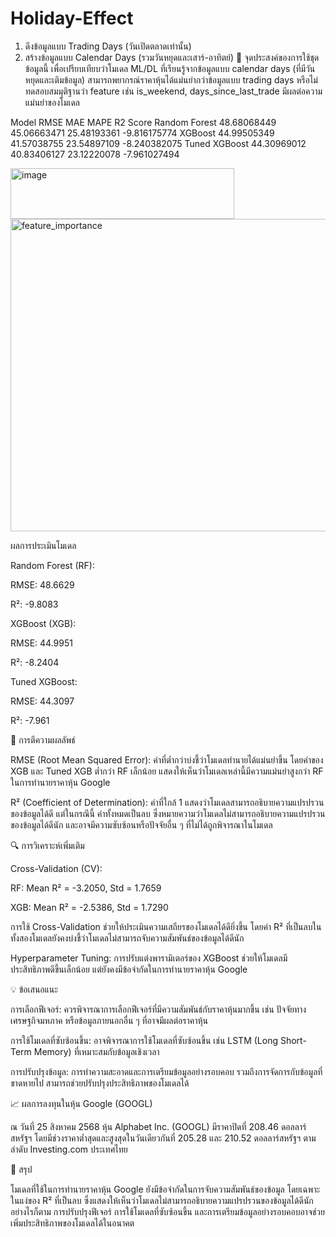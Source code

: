 # Holiday-Effect

1. ดึงข้อมูลแบบ Trading Days (วันเปิดตลาดเท่านั้น)
2. สร้างข้อมูลแบบ Calendar Days (รวมวันหยุดและเสาร์-อาทิตย์)
🎯 จุดประสงค์ของการใช้ชุดข้อมูลนี้
เพื่อเปรียบเทียบว่าโมเดล ML/DL ที่เรียนรู้จากข้อมูลแบบ calendar days (ที่มีวันหยุดและเติมข้อมูล) สามารถพยากรณ์ราคาหุ้นได้แม่นยำกว่าข้อมูลแบบ trading days หรือไม่
ทดสอบสมมุติฐานว่า feature เช่น is_weekend, days_since_last_trade มีผลต่อความแม่นยำของโมเดล


Model	RMSE	MAE	MAPE	R2 Score
Random Forest	48.68068449	45.06663471	25.48193361	-9.816175774
XGBoost	44.99505349	41.57038755	23.54897109	-8.240382075
Tuned XGBoost	44.30969012	40.83406127	23.12220078	-7.961027494

<img width="358" height="81" alt="image" src="https://github.com/user-attachments/assets/dbef8de4-18cd-47ef-8864-b43a9f7f339e" />

<img width="1200" height="500" alt="feature_importance" src="https://github.com/user-attachments/assets/0b62496c-5974-4fa5-af47-defebbda46ed" />




ผลการประเมินโมเดล

Random Forest (RF):

RMSE: 48.6629

R²: -9.8083

XGBoost (XGB):

RMSE: 44.9951

R²: -8.2404

Tuned XGBoost:

RMSE: 44.3097

R²: -7.961

🧠 การตีความผลลัพธ์

RMSE (Root Mean Squared Error): ค่าที่ต่ำกว่าบ่งชี้ว่าโมเดลทำนายได้แม่นยำขึ้น โดยค่าของ XGB และ Tuned XGB ต่ำกว่า RF เล็กน้อย แสดงให้เห็นว่าโมเดลเหล่านี้มีความแม่นยำสูงกว่า RF ในการทำนายราคาหุ้น Google

R² (Coefficient of Determination): ค่าที่ใกล้ 1 แสดงว่าโมเดลสามารถอธิบายความแปรปรวนของข้อมูลได้ดี แต่ในกรณีนี้ ค่าทั้งหมดเป็นลบ ซึ่งหมายความว่าโมเดลไม่สามารถอธิบายความแปรปรวนของข้อมูลได้ดีนัก และอาจมีความซับซ้อนหรือปัจจัยอื่น ๆ ที่ไม่ได้ถูกพิจารณาในโมเดล

🔍 การวิเคราะห์เพิ่มเติม

Cross-Validation (CV):

RF: Mean R² = -3.2050, Std = 1.7659

XGB: Mean R² = -2.5386, Std = 1.7290

การใช้ Cross-Validation ช่วยให้ประเมินความเสถียรของโมเดลได้ดียิ่งขึ้น โดยค่า R² ที่เป็นลบในทั้งสองโมเดลยังคงบ่งชี้ว่าโมเดลไม่สามารถจับความสัมพันธ์ของข้อมูลได้ดีนัก

Hyperparameter Tuning: การปรับแต่งพารามิเตอร์ของ XGBoost ช่วยให้โมเดลมีประสิทธิภาพดีขึ้นเล็กน้อย แต่ยังคงมีข้อจำกัดในการทำนายราคาหุ้น Google

💡 ข้อเสนอแนะ

การเลือกฟีเจอร์: ควรพิจารณาการเลือกฟีเจอร์ที่มีความสัมพันธ์กับราคาหุ้นมากขึ้น เช่น ปัจจัยทางเศรษฐกิจมหภาค หรือข้อมูลภายนอกอื่น ๆ ที่อาจมีผลต่อราคาหุ้น

การใช้โมเดลที่ซับซ้อนขึ้น: อาจพิจารณาการใช้โมเดลที่ซับซ้อนขึ้น เช่น LSTM (Long Short-Term Memory) ที่เหมาะสมกับข้อมูลเชิงเวลา

การปรับปรุงข้อมูล: การทำความสะอาดและการเตรียมข้อมูลอย่างรอบคอบ รวมถึงการจัดการกับข้อมูลที่ขาดหายไป สามารถช่วยปรับปรุงประสิทธิภาพของโมเดลได้

📈 ผลการลงทุนในหุ้น Google (GOOGL)

ณ วันที่ 25 สิงหาคม 2568 หุ้น Alphabet Inc. (GOOGL) มีราคาปิดที่ 208.46 ดอลลาร์สหรัฐฯ โดยมีช่วงราคาต่ำสุดและสูงสุดในวันเดียวกันที่ 205.28 และ 210.52 ดอลลาร์สหรัฐฯ ตามลำดับ 
Investing.com ประเทศไทย

🧩 สรุป

โมเดลที่ใช้ในการทำนายราคาหุ้น Google ยังมีข้อจำกัดในการจับความสัมพันธ์ของข้อมูล โดยเฉพาะในแง่ของ R² ที่เป็นลบ ซึ่งแสดงให้เห็นว่าโมเดลไม่สามารถอธิบายความแปรปรวนของข้อมูลได้ดีนัก อย่างไรก็ตาม การปรับปรุงฟีเจอร์ การใช้โมเดลที่ซับซ้อนขึ้น และการเตรียมข้อมูลอย่างรอบคอบอาจช่วยเพิ่มประสิทธิภาพของโมเดลได้ในอนาคต

